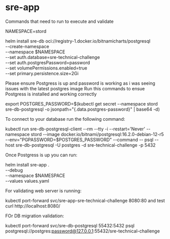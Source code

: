 # sre-app

Commands that need to run to execute and validate

NAMESPACE=stord

helm install sre-db oci://registry-1.docker.io/bitnamicharts/postgresql \
  --create-namespace \
  --namespace $NAMESPACE \
  --set auth.database=sre-technical-challenge \
  --set auth.postgresPassword=password \
  --set volumePermissions.enabled=true \
  --set primary.persistence.size=2Gi

Please ensure Postgress is up and password is working as i was seeing issues with the latest postgres image
Run this commands to ensue Postgress is installed and working correctly 

export POSTGRES_PASSWORD=$(kubectl get secret --namespace stord sre-db-postgresql -o jsonpath="{.data.postgres-password}" | base64 -d)

To connect to your database run the following command:

kubectl run sre-db-postgresql-client --rm --tty -i --restart='Never' --namespace stord --image docker.io/bitnami/postgresql:16.2.0-debian-12-r5 --env="PGPASSWORD=$POSTGRES_PASSWORD" --command -- psql --host sre-db-postgresql -U postgres -d sre-technical-challenge -p 5432

Once Postgress is up you can run:

helm install sre-app . \
  --debug \
  --namespace $NAMESPACE \
  --values values.yaml

For validating web server is running:

kubectl port-forward svc/sre-app-sre-technical-challenge 8080:80
and test curl http://localhost:8080/

FOr DB migration validation:

kubectl port-forward svc/sre-db-postgresql 55432:5432
psql postgresql://postgres:password@127.0.0.1:55432/sre-technical-challenge
